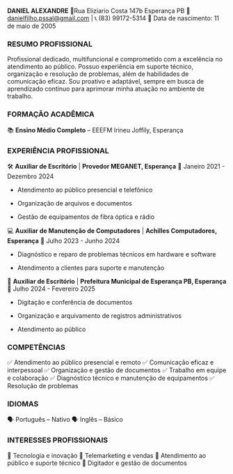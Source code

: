 **DANIEL ALEXANDRE** 📍Rua Eliziario Costa 147b Esperança PB 📧 danielfilho.pssal@gmail.com | 📞 (83) 99172-5314 📅 Data de nascimento: 11 de maio de 2005

### **RESUMO PROFISSIONAL**

Profissional dedicado, multifuncional e comprometido com a excelência no atendimento ao público. Possuo experiência em suporte técnico, organização e resolução de problemas, além de habilidades de comunicação eficaz. Sou proativo e adaptável, sempre em busca de aprendizado contínuo para aprimorar minha atuação no ambiente de trabalho.

### **FORMAÇÃO ACADÊMICA**

📚 **Ensino Médio Completo** – EEEFM Irineu Joffily, Esperança

### **EXPERIÊNCIA PROFISSIONAL**

🛠 **Auxiliar de Escritório** | **Provedor MEGANET, Esperança** 📅 Janeiro 2021 - Dezembro 2024

- Atendimento ao público presencial e telefônico
    
- Organização de arquivos e documentos
    
- Gestão de equipamentos de fibra óptica e rádio
    

💻 **Auxiliar de Manutenção de Computadores** | **Achilles Computadores, Esperança** 📅 Julho 2023 - Junho 2024

- Diagnóstico e reparo de problemas técnicos em hardware e software
    
- Atendimento a clientes para suporte e manutenção
    

📑 **Auxiliar de Escritório** | **Prefeitura Municipal de Esperança PB, Esperança** 📅 Julho 2024 - Fevereiro 2025

- Digitação e conferência de documentos
    
- Organização e arquivamento de registros administrativos
    
- Atendimento ao público
    

### **COMPETÊNCIAS**

✅ Atendimento ao público presencial e remoto ✅ Comunicação eficaz e interpessoal ✅ Organização e gestão de documentos ✅ Trabalho em equipe e colaboração ✅ Diagnóstico técnico e manutenção de equipamentos ✅ Resolução de problemas

### **IDIOMAS**

🗣 Português – Nativo 🗣 Inglês – Básico

### **INTERESSES PROFISSIONAIS**

📌 Tecnologia e inovação 📌 Telemarketing e vendas 📌 Atendimento ao público e suporte técnico 📌 Digitador e gestão de documentos